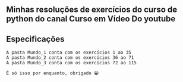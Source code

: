 ## Minhas resoluções de exercícios do curso de python do canal Curso em Vídeo Do youtube 

## Especificações
```
A pasta Mundo_1 conta com os exercícios 1 ao 35
A pasta Mundo_2 conta com os exercícios 36 ao 71
A pasta Mundo_3 conta com os exercícios 72 ao 115

É só isso por enquanto, obrigado 😁
```